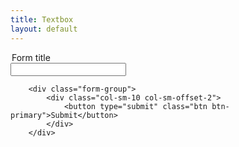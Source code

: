 ```yaml
---
title: Textbox
layout: default
---
```


<form action="" method="POST" class="form-horizontal" role="form">
		<div class="form-group">
			<legend>Form title</legend>
			<input type="text" name="" id="input" class="form-control" value="" required="required" pattern="" title="">
		</div>

		

		<div class="form-group">
			<div class="col-sm-10 col-sm-offset-2">
				<button type="submit" class="btn btn-primary">Submit</button>
			</div>
		</div>
</form>
